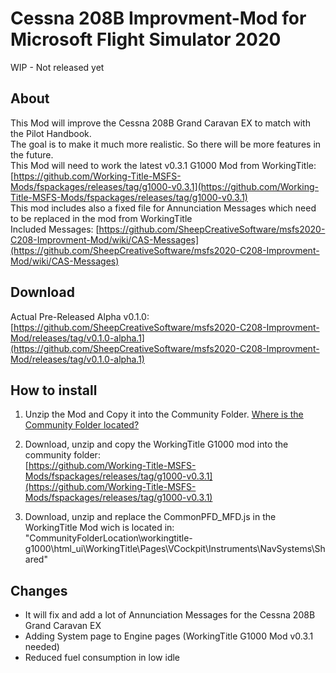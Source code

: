 # Cessna 208B Improvment-Mod for Microsoft Flight Simulator 2020

WIP - Not released yet

## About
This Mod will improve the Cessna 208B Grand Caravan EX to match with the Pilot Handbook.  
The goal is to make it much more realistic. So there will be more features in the future.  
This Mod will need to work the latest v0.3.1 G1000 Mod from WorkingTitle:  
[https://github.com/Working-Title-MSFS-Mods/fspackages/releases/tag/g1000-v0.3.1](https://github.com/Working-Title-MSFS-Mods/fspackages/releases/tag/g1000-v0.3.1)  
This mod includes also a fixed file for Annunciation Messages which need to be replaced in the mod from WorkingTitle  
Included Messages: [https://github.com/SheepCreativeSoftware/msfs2020-C208-Improvment-Mod/wiki/CAS-Messages](https://github.com/SheepCreativeSoftware/msfs2020-C208-Improvment-Mod/wiki/CAS-Messages)

## Download

Actual Pre-Released Alpha v0.1.0:  
[https://github.com/SheepCreativeSoftware/msfs2020-C208-Improvment-Mod/releases/tag/v0.1.0-alpha.1](https://github.com/SheepCreativeSoftware/msfs2020-C208-Improvment-Mod/releases/tag/v0.1.0-alpha.1)

## How to install

1. Unzip the Mod and Copy it into the Community Folder.
[Where is the Community Folder located?](https://www.flightsim.com/vbfs/content.php?21235-Finding-The-MSFS-2020-Community-Folder)

2. Download, unzip and copy the WorkingTitle G1000 mod into the community folder:  
[https://github.com/Working-Title-MSFS-Mods/fspackages/releases/tag/g1000-v0.3.1](https://github.com/Working-Title-MSFS-Mods/fspackages/releases/tag/g1000-v0.3.1)

3. Download, unzip and replace the CommonPFD_MFD.js in the WorkingTitle Mod wich is
located in:  
"CommunityFolderLocation\workingtitle-g1000\html_ui\WorkingTitle\Pages\VCockpit\Instruments\NavSystems\Shared\"

## Changes
- It will fix and add a lot of Annunciation Messages for the Cessna 208B Grand Caravan EX
- Adding System page to Engine pages (WorkingTitle G1000 Mod v0.3.1 needed)
- Reduced fuel consumption in low idle
